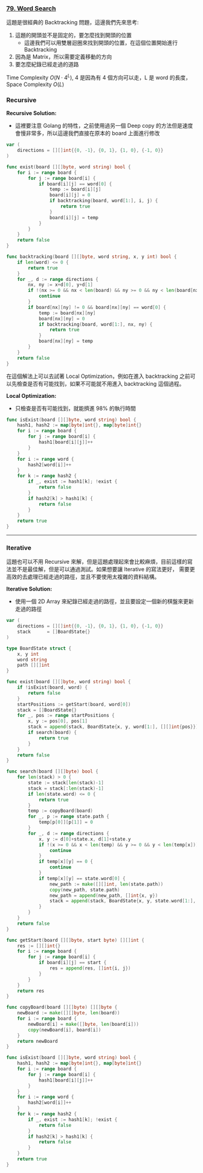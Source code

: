 ### [79. Word Search]

這題是很經典的 Backtracking 問題，這邊我們先來思考:
1.  這題的開頭並不是固定的，要怎麼找到開頭的位置
    -   這邊我們可以用雙層迴圈來找到開頭的位置，在這個位置開始進行 Backtracking
2.  因為是 Matrix，所以需要定義移動的方向
3.  要怎麼紀錄已經走過的道路

Time Complexity $O(N \cdot 4^L)$, 4 是因為有 4 個方向可以走，L 是 word 的長度，Space Complexity $O(L)$

### Recursive

**Recursive Solution:**
-   這裡要注意 Golang 的特性，之前使用過另一個 Deep copy 的方法但是速度會慢非常多，所以這邊我們直接在原本的 board 上面進行修改
```go
var (
	directions = [][]int{{0, -1}, {0, 1}, {1, 0}, {-1, 0}}
)

func exist(board [][]byte, word string) bool {
	for i := range board {
		for j := range board[i] {
			if board[i][j] == word[0] {
				temp := board[i][j]
				board[i][j] = 0
				if backtracking(board, word[1:], i, j) {
					return true
				}
				board[i][j] = temp
			}
		}
	}
	return false
}

func backtracking(board [][]byte, word string, x, y int) bool {
	if len(word) <= 0 {
		return true
	}
	for _, d := range directions {
		nx, ny := x+d[0], y+d[1]
		if !(nx >= 0 && nx < len(board) && ny >= 0 && ny < len(board[nx])) {
			continue
		}
		if board[nx][ny] != 0 && board[nx][ny] == word[0] {
			temp := board[nx][ny]
			board[nx][ny] = 0
			if backtracking(board, word[1:], nx, ny) {
				return true
			}
			board[nx][ny] = temp
		}
	}
	return false
}
```

在這個解法上可以去試著 Local Optimization，例如在進入 backtracking 之前可以先檢查是否有可能找到，如果不可能就不用進入 backtracking 這個過程。

**Local Optimization:**
-	只檢查是否有可能找到，就能擠進 98% 的執行時間
```go
func isExist(board [][]byte, word string) bool {
	hash1, hash2 := map[byte]int{}, map[byte]int{}
	for i := range board {
		for j := range board[i] {
			hash1[board[i][j]]++
		}
	}
	for i := range word {
		hash2[word[i]]++
	}
	for k := range hash2 {
		if _, exist := hash1[k]; !exist {
			return false
		}
		if hash2[k] > hash1[k] {
			return false
		}
	}
	return true
}
```

---

### Iterative

這題也可以不用 Recursive 來解，但是這題處理起來會比較麻煩，目前這樣的寫法並不是最佳解，但是可以通過測試。如果想要讓 Iterative 的寫法更好，
需要更高效的去處理已經走過的路徑，並且不要使用太複雜的資料結構。

**Iterative Solution:**
-	使用一個 2D Array 來紀錄已經走過的路徑，並且要設定一個新的棋盤來更新走過的路徑
```go
var (
	directions = [][]int{{0, -1}, {0, 1}, {1, 0}, {-1, 0}}
	stack      = []BoardState{}
)

type BoardState struct {
	x, y int
	word string
	path [][]int
}

func exist(board [][]byte, word string) bool {
	if !isExist(board, word) {
		return false
	}
	startPositions := getStart(board, word[0])
	stack = []BoardState{}
	for _, pos := range startPositions {
		x, y := pos[0], pos[1]
		stack = append(stack, BoardState{x, y, word[1:], [][]int{pos}})
		if search(board) {
			return true
		}
	}
	return false
}

func search(board [][]byte) bool {
	for len(stack) > 0 {
		state := stack[len(stack)-1]
		stack = stack[:len(stack)-1]
		if len(state.word) <= 0 {
			return true
		}
		temp := copyBoard(board)
		for _, p := range state.path {
			temp[p[0]][p[1]] = 0
		}
		for _, d := range directions {
			x, y := d[0]+state.x, d[1]+state.y
			if !(x >= 0 && x < len(temp) && y >= 0 && y < len(temp[x])) {
				continue
			}
			if temp[x][y] == 0 {
				continue
			}
			if temp[x][y] == state.word[0] {
				new_path := make([][]int, len(state.path))
				copy(new_path, state.path)
				new_path = append(new_path, []int{x, y})
				stack = append(stack, BoardState{x, y, state.word[1:], new_path})
			}
		}
	}
	return false
}

func getStart(board [][]byte, start byte) [][]int {
	res := [][]int{}
	for i := range board {
		for j := range board[i] {
			if board[i][j] == start {
				res = append(res, []int{i, j})
			}
		}
	}
	return res
}

func copyBoard(board [][]byte) [][]byte {
	newBoard := make([][]byte, len(board))
	for i := range board {
		newBoard[i] = make([]byte, len(board[i]))
		copy(newBoard[i], board[i])
	}
	return newBoard
}

func isExist(board [][]byte, word string) bool {
	hash1, hash2 := map[byte]int{}, map[byte]int{}
	for i := range board {
		for j := range board[i] {
			hash1[board[i][j]]++
		}
	}
	for i := range word {
		hash2[word[i]]++
	}
	for k := range hash2 {
		if _, exist := hash1[k]; !exist {
			return false
		}
		if hash2[k] > hash1[k] {
			return false
		}
	}
	return true
}
```

[79. Word Search]: https://leetcode.com/problems/word-search
